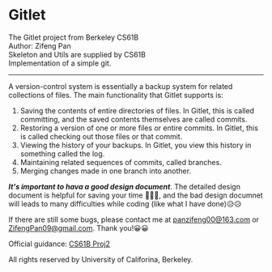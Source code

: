 # Gitlet
The Gitlet project from Berkeley CS61B  
Author: Zifeng Pan  
Skeleton and Utils are supplied by CS61B  
Implementation of a simple git.
***

A version-control system is essentially a backup system for related collections of files. The main functionality that Gitlet supports is:

1. Saving the contents of entire directories of files. In Gitlet, this is called committing, and the saved contents themselves are called commits.
2. Restoring a version of one or more files or entire commits. In Gitlet, this is called checking out those files or that commit.
3. Viewing the history of your backups. In Gitlet, you view this history in something called the log.
4. Maintaining related sequences of commits, called branches.
5. Merging changes made in one branch into another.

***It's important to hava a good design document***.  The detailed design document is helpful for saving your time 🦾🦾🦾, and the bad design documnet will leads to many difficulties while coding (like what I have done)😥😥

If there are still some bugs, please contact me at panzifeng00@163.com or ZifengPan09@gmail.com. Thank you!😀😀

Official guidance: [CS61B Proj2](https://cs61bl.org/su18/projects/gitlet/#the-commands)

All rights reserved by University of Califorina, Berkeley.
